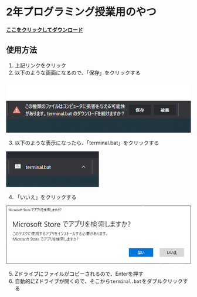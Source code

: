 # 2年プログラミング授業用のやつ


#### [ここをクリックしてダウンロード](terminal.bat)

## 使用方法

1. 上記リンクをクリック
2. 以下のような画面になるので、「保存」をクリックする  

![](1.png)

3. 以下のような表示になったら、「terminal.bat」をクリックする  

![](2.png)

4. 「いいえ」をクリックする  

![](3.png)

5. Zドライブにファイルがコピーされるので、Enterを押す
6. 自動的にZドライブが開くので、そこから`terminal.bat`をダブルクリックする
